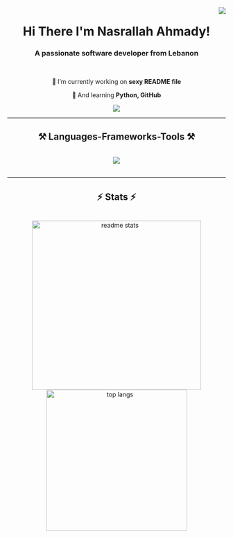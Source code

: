 <img align="right" src="https://visitor-badge.laobi.icu/badge?page_id=Nasrallah-Ahmady.Nasrallah-Ahmady" />

<h1 align="center">
    Hi There I'm Nasrallah Ahmady!
</h1>

<h3 align="center">A passionate software developer from Lebanon </h3>

<br/>

<div align="center">
 
 🔭 I’m currently working on **sexy README file**
 
 🌱 And learning **Python, GitHub**

 </div>
 
<div align="center"> 
  <a href="mailto:nasrallahahmedali@gmail.com">
    <img src="https://img.shields.io/badge/Gmail-333333?style=for-the-badge&logo=gmail&logoColor=red" />
  </a>
</div>

 <hr/>
 
<h2 align="center">⚒️ Languages-Frameworks-Tools ⚒️</h2>
<br/>
<div align="center">
    <img src="https://skillicons.dev/icons?i=bootstrap,html,css,vscode,github,python,javascript,firebase,java,mysql" />
</div>

<br/>
<hr/>

<h2 align="center">⚡ Stats ⚡</h2>
<br>
<div align=center>
  <img width=390 src="https://github-readme-stats.vercel.app/api?username=Nasrallah-Ahmady&count_private=true&show_icons=true&theme=react&rank_icon=github&border_radius=10" alt="readme stats" />
  <br/>
  <img width=325 align="center" src="https://github-readme-stats.vercel.app/api/top-langs/?username=Nasrallah-Ahmady&hide=HTML&langs_count=8&layout=compact&theme=react&border_radius=10&size_weight=0.5&count_weight=0.5&exclude_repo=github-readme-stats" alt="top langs" />
</div>
